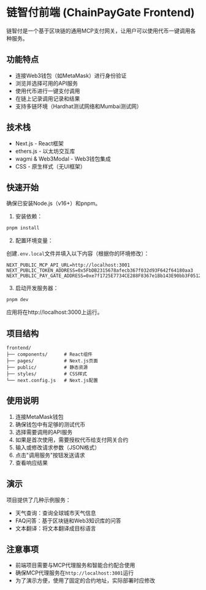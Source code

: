 # 链智付前端 (ChainPayGate Frontend)

链智付是一个基于区块链的通用MCP支付网关，让用户可以使用代币一键调用各种服务。

## 功能特点

- 连接Web3钱包（如MetaMask）进行身份验证
- 浏览并选择可用的API服务
- 使用代币进行一键支付调用
- 在链上记录调用记录和结果
- 支持多链环境（Hardhat测试网络和Mumbai测试网）

## 技术栈

- Next.js - React框架
- ethers.js - 以太坊交互库
- wagmi & Web3Modal - Web3钱包集成
- CSS - 原生样式（无UI框架）

## 快速开始

确保已安装Node.js（v16+）和pnpm。

1. 安装依赖：

```bash
pnpm install
```

2. 配置环境变量：

创建`.env.local`文件并填入以下内容（根据你的环境修改）：

```
NEXT_PUBLIC_MCP_API_URL=http://localhost:3001
NEXT_PUBLIC_TOKEN_ADDRESS=0x5FbDB2315678afecb367f032d93F642f64180aa3
NEXT_PUBLIC_PAY_GATE_ADDRESS=0xe7f1725E7734CE288F8367e1Bb143E90bb3F0512
```

3. 启动开发服务器：

```bash
pnpm dev
```

应用将在http://localhost:3000上运行。

## 项目结构

```
frontend/
├── components/      # React组件
├── pages/           # Next.js页面
├── public/          # 静态资源
├── styles/          # CSS样式
└── next.config.js   # Next.js配置
```

## 使用说明

1. 连接MetaMask钱包
2. 确保钱包中有足够的测试代币
3. 选择需要调用的API服务
4. 如果是首次使用，需要授权代币给支付网关合约
5. 输入或修改请求参数（JSON格式）
6. 点击"调用服务"按钮发送请求
7. 查看响应结果

## 演示

项目提供了几种示例服务：

- 天气查询：查询全球城市天气信息
- FAQ问答：基于区块链和Web3知识库的问答
- 文本翻译：将文本翻译成目标语言

## 注意事项

- 前端项目需要与MCP代理服务和智能合约配合使用
- 确保MCP代理服务在`http://localhost:3001`运行
- 为了演示方便，使用了固定的合约地址，实际部署时应修改 